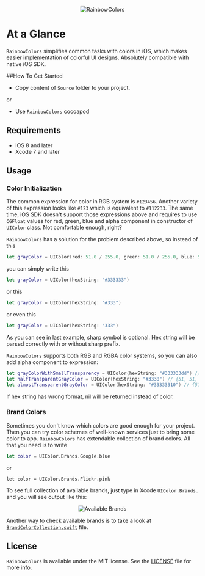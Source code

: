 <p align="center" >
<img src="https://github.com/igormatyushkin014/RainbowColors/blob/master/Images/logo-1024-300.png" alt="RainbowColors" title="RainbowColors">
</p>

# At a Glance

`RainbowColors` simplifies common tasks with colors in iOS, which makes easier implementation of colorful UI designs. Absolutely compatible with native iOS SDK.

##How To Get Started

- Copy content of `Source` folder to your project.

or

- Use `RainbowColors` cocoapod

## Requirements

* iOS 8 and later
* Xcode 7 and later

## Usage

### Color Initialization

The common expression for color in RGB system is `#123456`. Another variety of this expression looks like `#123` which is equivalent to `#112233`. The same time, iOS SDK doesn't support those expressions above and requires to use `CGFloat` values for red, green, blue and alpha component in constructor of `UIColor` class. Not comfortable enough, right?

`RainbowColors` has a solution for the problem described above, so instead of this

```swift
let grayColor = UIColor(red: 51.0 / 255.0, green: 51.0 / 255.0, blue: 51.0, alpha: 255.0)
```

you can simply write this

```swift
let grayColor = UIColor(hexString: "#333333")
```

or this

```swift
let grayColor = UIColor(hexString: "#333")
```

or even this

```swift
let grayColor = UIColor(hexString: "333")
```

As you can see in last example, sharp symbol is optional. Hex string will be parsed correctly with or without sharp prefix.

`RainbowColors` supports both RGB and RGBA color systems, so you can also add alpha component to expression:

```swift
let grayColorWithSmallTransparency = UIColor(hexString: "#333333dd") // {51, 51, 51, 221}
let halfTransparentGrayColor = UIColor(hexString: "#3338") // {51, 51, 51, 136}
let almostTransparentGrayColor = UIColor(hexString: "#33333310") // {51, 51, 51, 16}
```

If hex string has wrong format, nil will be returned instead of color.

### Brand Colors

Sometimes you don't know which colors are good enough for your project. Then you can try color schemes of well-known services just to bring some color to app. `RainbowColors` has extendable collection of brand colors. All that you need is to write

```swift
let color = UIColor.Brands.Google.blue
```

or 

```Flickr
let color = UIColor.Brands.Flickr.pink
```

To see full collection of available brands, just type in Xcode `UIColor.Brands.` and you will see output like this:

<p align="center" >
<img src="https://github.com/igormatyushkin014/RainbowColors/blob/master/Images/available-brands.png" alt="Available Brands" title="Available Brands">
</p>

Another way to check available brands is to take a look at [`BrandColorCollection.swift`](Source/BrandColorCollection/Base/BrandColorCollection.swift) file.

## License

`RainbowColors` is available under the MIT license. See the [LICENSE](./LICENSE) file for more info.
